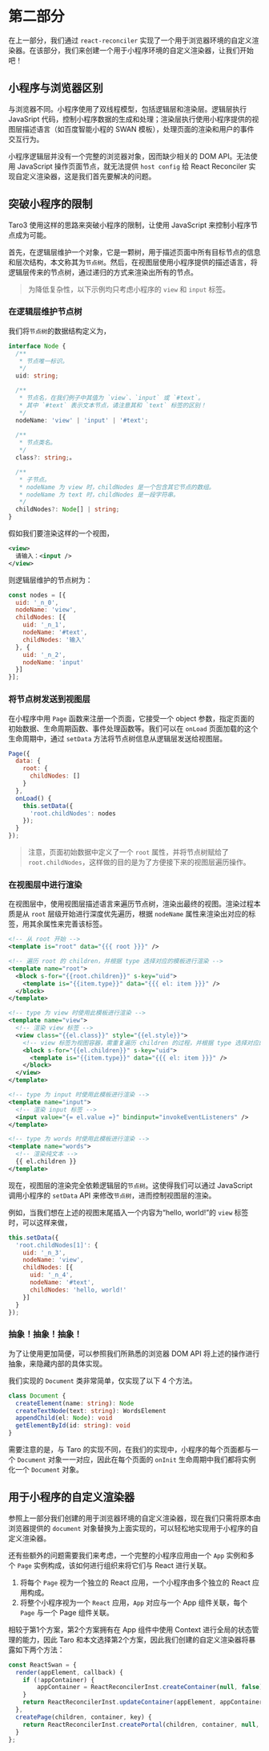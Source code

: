 # 第二部分

在上一部分，我们通过 `react-reconciler` 实现了一个用于浏览器环境的自定义渲染器。在该部分，我们来创建一个用于小程序环境的自定义渲染器，让我们开始吧！

## 小程序与浏览器区别

与浏览器不同。小程序使用了双线程模型，包括逻辑层和渲染层。逻辑层执行 JavaSript 代码，控制小程序数据的生成和处理；渲染层执行使用小程序提供的视图层描述语言（如百度智能小程的 SWAN 模板），处理页面的渲染和用户的事件交互行为。

小程序逻辑层并没有一个完整的浏览器对象，因而缺少相关的 DOM API。无法使用 JavaScript 操作页面节点，就无法提供 `host config` 给 React Reconciler 实现自定义渲染器，这是我们首先要解决的问题。

## 突破小程序的限制

Taro3 使用这样的思路来突破小程序的限制，让使用 JavaScript 来控制小程序节点成为可能。

首先，在逻辑层维护一个对象，它是一颗树，用于描述页面中所有目标节点的信息和层次结构，本文称其为`节点树`。然后，在视图层使用小程序提供的描述语言，将逻辑层传来的节点树，通过递归的方式来渲染出所有的节点。

> 为降低复杂性，以下示例均只考虑小程序的 `view` 和 `input` 标签。

### 在逻辑层维护节点树

我们将`节点树`的数据结构定义为，

```typescript
interface Node {
  /**
   * 节点唯一标识。
   */
  uid: string;

  /**
   * 节点名，在我们例子中其值为 `view`、`input` 或 `#text`。
   * 其中 `#text` 表示文本节点，请注意其和 `text` 标签的区别！
   */
  nodeName: 'view' | 'input' | '#text';
 
  /**
   * 节点类名。
   */
  class?: string;。

  /**
   * 子节点。
   * nodeName 为 view 时，childNodes 是一个包含其它节点的数组。
   * nodeName 为 text 时，childNodes 是一段字符串。
   */
  childNodes?: Node[] | string;
}
```

假如我们要渲染这样的一个视图，

```xml
<view>
  请输入：<input />
</view>
```

则逻辑层维护的节点树为：

```javascript
const nodes = [{
  uid: '_n_0',
  nodeName: 'view',
  childNodes: [{
    uid: '_n_1',
    nodeName: '#text',
    childNodes: '输入'
  }, {
    uid: '_n_2',
    nodeName: 'input'
  }]
}];
```

### 将节点树发送到视图层

在小程序中用 `Page` 函数来注册一个页面，它接受一个 object 参数，指定页面的初始数据、生命周期函数、事件处理函数等。我们可以在 `onLoad` 页面加载的这个生命周期中，通过 `setData` 方法将节点树信息从逻辑层发送给视图层。

```javascript
Page({
  data: {
    root: {
      childNodes: []
    }
  },
  onLoad() {
    this.setData({
      'root.childNodes': nodes
    });
  }
});
```

> 注意，页面初始数据中定义了一个 `root` 属性，并将节点树赋给了 `root.childNodes`，这样做的目的是为了方便接下来的视图层遍历操作。

### 在视图层中进行渲染

在视图层中，使用视图层描述语言来遍历节点树，渲染出最终的视图。渲染过程本质是从 `root` 层级开始进行深度优先遍历，根据 `nodeName` 属性来渲染出对应的标签，用其余属性来完善该标签。

```xml
<!-- 从 root 开始 -->
<template is="root" data="{{{ root }}}" />

<!-- 遍历 root 的 children，并根据 type 选择对应的模板进行渲染 -->
<template name="root">
  <block s-for="{{root.children}}" s-key="uid">
    <template is="{{item.type}}" data="{{{ el: item }}}" />
  </block>
</template>

<!-- type 为 view 时使用此模板进行渲染 -->
<template name="view">
  <!-- 渲染 view 标签 -->
  <view class="{{el.class}}" style="{{el.style}}">
    <!-- view 标签为视图容器，需重复遍历 children 的过程，并根据 type 选择对应的模板进行渲染 -->
    <block s-for="{{el.children}}" s-key="uid">
      <template is="{{item.type}}" data="{{{ el: item }}}" />
    </block>
  </view>
</template>

<!-- type 为 input 时使用此模板进行渲染 -->
<template name="input">
  <!-- 渲染 input 标签 -->
  <input value="{= el.value =}" bindinput="invokeEventListeners" />
</template>

<!-- type 为 words 时使用此模板进行渲染 -->
<template name="words">
  <!-- 渲染纯文本 -->
  {{ el.children }}
</template>
```

现在，视图层的渲染完全依赖逻辑层的`节点树`。这使得我们可以通过 JavaScript 调用小程序的 `setData` API 来修改`节点树`，进而控制视图层的渲染。

例如，当我们想在上述的视图末尾插入一个内容为“hello, world!”的 `view` 标签时，可以这样来做，

```javascript
this.setData({
  'root.childNodes[1]': {
    uid: '_n_3',
    nodeName: 'view',
    childNodes: [{
      uid: '_n_4',
      nodeName: '#text',
      childNodes: 'hello, world!'
    }]
  }
});
```

### 抽象！抽象！抽象！

为了让使用更加简便，可以参照我们所熟悉的浏览器 DOM API 将上述的操作进行抽象，来隐藏内部的具体实现。

我们实现的 `Document` 类非常简单，仅实现了以下 4 个方法。

```typescript
class Document {
  createElement(name: string): Node
  createTextNode(text: string): WordsElement
  appendChild(el: Node): void
  getElementById(id: string): void
}
```

需要注意的是，与 Taro 的实现不同，在我们的实现中，小程序的每个页面都与一个 `Document` 对象一一对应，因此在每个页面的 `onInit` 生命周期中我们都将实例化一个 `Document` 对象。

## 用于小程序的自定义渲染器

参照上一部分我们创建的用于浏览器环境的自定义渲染器，现在我们只需将原本由浏览器提供的 `document` 对象替换为上面实现的，可以轻松地实现用于小程序的自定义渲染器。

还有些额外的问题需要我们来考虑，一个完整的小程序应用由一个 `App` 实例和多个 `Page` 实例构成，该如何进行组织来将它们与 React 进行关联。

1. 将每个 `Page` 视为一个独立的 React 应用，一个小程序由多个独立的 React 应用构成。
2. 将整个小程序视为一个 `React` 应用，`App` 对应与一个 App 组件关联，每个 `Page` 与一个 Page 组件关联。

相较于第1个方案，第2个方案拥有在 App 组件中使用 Context 进行全局的状态管理的能力，因此 Taro 和本文选择第2个方案，因此我们创建的自定义渲染器将暴露如下两个方法：

```javascript
const ReactSwan = {
  render(appElement, callback) {
    if (!appContainer) {
        appContainer = ReactReconcilerInst.createContainer(null, false);
    }
    return ReactReconcilerInst.updateContainer(appElement, appContainer, null, callback);
  },
  createPage(children, container, key) {
    return ReactReconcilerInst.createPortal(children, container, null, key);
  }
};
```
